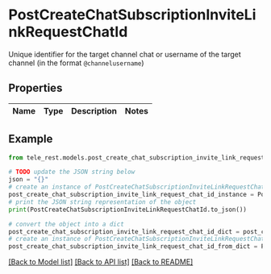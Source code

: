 # PostCreateChatSubscriptionInviteLinkRequestChatId

Unique identifier for the target channel chat or username of the target channel (in the format `@channelusername`)

## Properties

Name | Type | Description | Notes
------------ | ------------- | ------------- | -------------

## Example

```python
from tele_rest.models.post_create_chat_subscription_invite_link_request_chat_id import PostCreateChatSubscriptionInviteLinkRequestChatId

# TODO update the JSON string below
json = "{}"
# create an instance of PostCreateChatSubscriptionInviteLinkRequestChatId from a JSON string
post_create_chat_subscription_invite_link_request_chat_id_instance = PostCreateChatSubscriptionInviteLinkRequestChatId.from_json(json)
# print the JSON string representation of the object
print(PostCreateChatSubscriptionInviteLinkRequestChatId.to_json())

# convert the object into a dict
post_create_chat_subscription_invite_link_request_chat_id_dict = post_create_chat_subscription_invite_link_request_chat_id_instance.to_dict()
# create an instance of PostCreateChatSubscriptionInviteLinkRequestChatId from a dict
post_create_chat_subscription_invite_link_request_chat_id_from_dict = PostCreateChatSubscriptionInviteLinkRequestChatId.from_dict(post_create_chat_subscription_invite_link_request_chat_id_dict)
```
[[Back to Model list]](../README.md#documentation-for-models) [[Back to API list]](../README.md#documentation-for-api-endpoints) [[Back to README]](../README.md)


